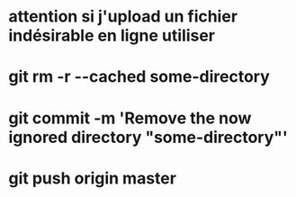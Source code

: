 # attention si j'upload un fichier indésirable en ligne utiliser 
# git rm -r --cached some-directory
# git commit -m 'Remove the now ignored directory "some-directory"'
# git push origin master